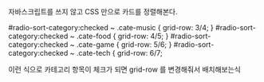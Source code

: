 자바스크립트를 쓰지 않고 CSS 만으로 카드를 정렬해본다.

#radio-sort-category:checked ~ .cate-music {
grid-row: 3/4;
}
#radio-sort-category:checked ~ .cate-food {
grid-row: 4/5;
}
#radio-sort-category:checked ~ .cate-game {
grid-row: 5/6;
}
#radio-sort-category:checked ~ .cate-tech {
grid-row: 6/7;

이런 식으로 카테고리 항목이 체크가 되면 grid-row 를 변경해줘서 배치해보는식